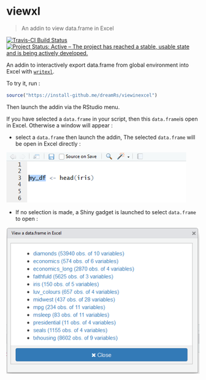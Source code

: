 # viewxl

> An addin to view data.frame in Excel


[![Travis-CI Build Status](https://travis-ci.org/dreamRs/viewxl.svg?branch=master)](https://travis-ci.org/dreamRs/viewxl)
[![Project Status: Active – The project has reached a stable, usable state and is being actively developed.](http://www.repostatus.org/badges/latest/active.svg)](http://www.repostatus.org/#active)


An addin to interactively export data.frame from global environment into Excel with [`writexl`](https://github.com/ropensci/writexl).

To try it, run : 

```r
source("https://install-github.me/dreamRs/viewinexcel")
```

Then launch the addin via the RStudio menu.

If you have selected a `data.frame` in your script, then this `data.frame`is open in Excel. Otherwise a window will appear :



* select a `data.frame` then launch the addin, The selected `data.frame` will be open in Excel directly :

![](screenshots/selection_df.png)




* If no selection is made, a Shiny gadget is launched to select `data.frame` to open :

![](screenshots/addin.png)



